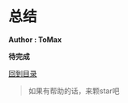 # 总结

**Author : ToMax**

**待完成**

[回到目录](https://github.com/XingToMax/DesignPatternDemo/tree/master/blogs)
<br>

> 如果有帮助的话，来颗star吧